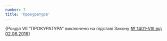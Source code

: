 ```yaml
---
number: 7
title: 'Прокуратура'
---
```


{Розділ VII "ПРОКУРАТУРА" виключено на підставі
Закону [№ 1401-VIII від 02.06.2016](https://zakon.rada.gov.ua/laws/show/1401-19#n161)}
